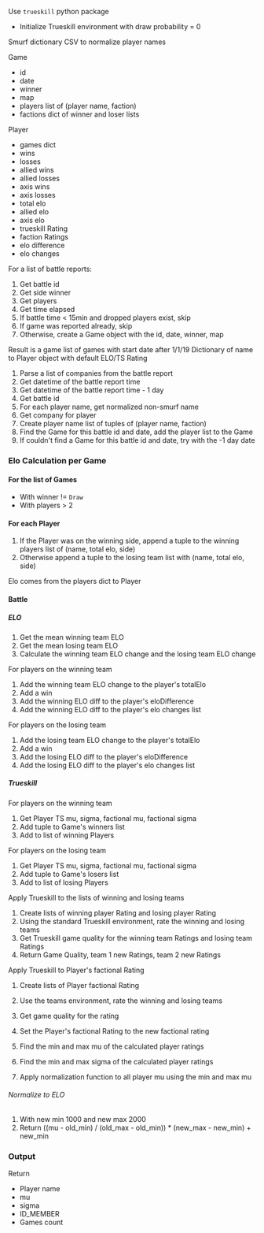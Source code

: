 Use `trueskill` python package
* Initialize Trueskill environment with draw probability = 0

Smurf dictionary CSV to normalize player names

Game
* id
* date
* winner
* map
* players list of (player name, faction)
* factions dict of winner and loser lists

Player
* games dict
* wins
* losses
* allied wins
* allied losses
* axis wins
* axis losses
* total elo
* allied elo
* axis elo
* trueskill Rating
* faction Ratings
* elo difference
* elo changes


For a list of battle reports:
1. Get battle id
2. Get side winner
3. Get players
4. Get time elapsed
5. If battle time < 15min and dropped players exist, skip
6. If game was reported already, skip
7. Otherwise, create a Game object with the id, date, winner, map

Result is a game list of games with start date after 1/1/19
Dictionary of name to Player object with default ELO/TS Rating

1. Parse a list of companies from the battle report
2. Get datetime of the battle report time
3. Get datetime of the battle report time - 1 day
4. Get battle id
5. For each player name, get normalized non-smurf name
6. Get company for player
7. Create player name list of tuples of (player name, faction)
8. Find the Game for this battle id and date, add the player list to the Game
9. If couldn't find a Game for this battle id and date, try with the -1 day date

### Elo Calculation per Game
#### For the list of Games
* With winner != `Draw`
* With players > 2

#### For each Player
1. If the Player was on the winning side, append a tuple to the winning players list of
   (name, total elo, side)
2. Otherwise append a tuple to the losing team list with (name, total elo, side)

Elo comes from the players dict to Player

#### Battle
##### ELO
1. Get the mean winning team ELO
2. Get the mean losing team ELO
3. Calculate the winning team ELO change and the losing team ELO change

For players on the winning team
1. Add the winning team ELO change to the player's totalElo
2. Add a win
3. Add the winning ELO diff to the player's eloDifference
4. Add the winning ELO diff to the player's elo changes list

For players on the losing team
1. Add the losing team ELO change to the player's totalElo
2. Add a win
3. Add the losing ELO diff to the player's eloDifference
4. Add the losing ELO diff to the player's elo changes list

##### Trueskill
For players on the winning team
1. Get Player TS mu, sigma, factional mu, factional sigma
2. Add tuple to Game's winners list
3. Add to list of winning Players

For players on the losing team
1. Get Player TS mu, sigma, factional mu, factional sigma
2. Add tuple to Game's losers list
3. Add to list of losing Players

Apply Trueskill to the lists of winning and losing teams
1. Create lists of winning player Rating and losing player Rating
2. Using the standard Trueskill environment, rate the winning and losing teams
3. Get Trueskill game quality for the winning team Ratings and losing team Ratings
4. Return Game Quality, team 1 new Ratings, team 2 new Ratings

Apply Trueskill to Player's factional Rating
1. Create lists of Player factional Rating
2. Use the teams environment, rate the winning and losing teams
3. Get game quality for the rating
4. Set the Player's factional Rating to the new factional rating


1. Find the min and max mu of the calculated player ratings
2. Find the min and max sigma of the calculated player ratings
3. Apply normalization function to all player mu using the min and max mu
###### Normalize to ELO
1. With new min 1000 and new max 2000
2. Return ((mu - old_min) / (old_max - old_min)) * (new_max - new_min) + new_min

### Output
Return 
* Player name
* mu
* sigma
* ID_MEMBER
* Games count

